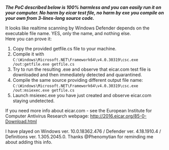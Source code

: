 ***The PoC described below is 100% harmless and you can easily run it on your computer. No harm by eicar test file, no harm by exe you compile on your own from 3-lines-long source code.***

It looks like realtime scanning by Windows Defender depends on the executable file name. YES, only the name, and nothing else. <br>
Here you can prove it:
1.	Copy the provided getfile.cs file to your machine.
1.	Compile it with `C:\Windows\Microsoft.NET\Framework64\v4.0.30319\csc.exe /out:getfile.exe getfile.cs`
1.	Try to run the resulting .exe and observe that eicar.com test file is downloaded and then immediately detected and quarantined.
1.	Compile the same source providing different output file name: `C:\Windows\Microsoft.NET\Framework64\v4.0.30319\csc.exe /out:msiexec.exe getfile.cs`
1.	Launch msiexec.exe you have just created and observe eicar.com staying undetected.

If you need more info about eicar.com - see the European Institute for Computer Antivirus Research webpage: http://2016.eicar.org/85-0-Download.html

I have played on Windows ver. 10.0.18362.476 / Defender ver. 4.18.1910.4 / Definitions ver. 1.305.2045.0. Thanks @Phenomytian for reminding me about adding this info.
